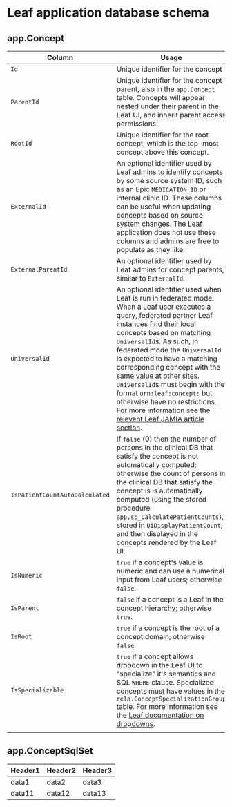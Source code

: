 # Leaf application database schema

## app.Concept
|Column|Usage|
---|---| 
|`Id`|Unique identifier for the concept|
|`ParentId`|Unique identifier for the concept parent, also in the `app.Concept` table. Concepts will appear nested under their parent in the Leaf UI, and inherit parent access permissions.|
| `RootId`|Unique identifier for the root concept, which is the top-most concept above this concept.|
|`ExternalId`|An optional identifier used by Leaf admins to identify concepts by some source system ID, such as an Epic `MEDICATION_ID` or internal clinic ID. These columns can be useful when updating concepts based on source system changes. The Leaf application does not use these columns and admins are free to populate as they like.|
|`ExternalParentId`|An optional identifier used by Leaf admins for concept parents, similar to `ExternalId`.|
|`UniversalId`|An optional identifier used when Leaf is run in federated mode. When a Leaf user executes a query, federated partner Leaf instances find their local concepts based on matching `UniversalId`s. As such, in federated mode the `UniversalId` is expected to have a matching corresponding concept with the same value at other sites. `UniversalId`s must begin with the format `urn:leaf:concept:` but otherwise have no restrictions. For more information see the [relevent Leaf JAMIA article section](https://academic.oup.com/jamia/article/27/1/109/5583724#210345476).
|`IsPatientCountAutoCalculated`|If `false` (0) then the number of persons in the clinical DB that satisfy the concept is not automatically computed; otherwise the count of persons in the clinical DB that satisfy the concept is is automatically computed (using the stored procedure `app.sp_CalculatePatientCounts`), stored in `UiDisplayPatientCount`, and then displayed in the concepts rendered by the Leaf UI.|
|`IsNumeric`|`true` if a concept's value is numeric and can use a numerical input from Leaf users; otherwise `false`.|
|`IsParent`|`false` if a concept is a Leaf in the concept hierarchy; otherwise `true`.|
|`IsRoot`|`true` if a concept is the root of a concept domain; otherwise `false`.|
|`IsSpecializable`|`true` if a concept allows dropdown in the Leaf UI to "specialize" it's semantics and SQL `WHERE` clause. Specialized concepts must have values in the `rela.ConceptSpecializationGroup` table. For more information see the [Leaf documentation on dropdowns](https://leafdocs.rit.uw.edu/administration/concept_reference/#adding-dropdowns).|
|||


## app.ConceptSqlSet
|Header1 |Header2  | Header3|
--- | --- | ---
|data1|data2|data3|
|data11|data12|data13|
